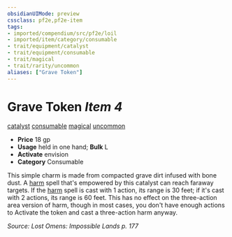 ```yaml
---
obsidianUIMode: preview
cssclass: pf2e,pf2e-item
tags:
- imported/compendium/src/pf2e/loil
- imported/item/category/consumable
- trait/equipment/catalyst
- trait/equipment/consumable
- trait/magical
- trait/rarity/uncommon
aliases: ["Grave Token"]
---
```

# Grave Token *Item 4*  
[catalyst](catalyst-som.md)  [consumable](consumable.md)  [magical](magical.md)  [uncommon](uncommon.md)  

- **Price** 18 gp
- **Usage** held in one hand; **Bulk** L
- **Activate** envision
- **Category** Consumable

This simple charm is made from compacted grave dirt infused with bone dust. A [harm](../../spells/harm.md) spell that's empowered by this catalyst can reach faraway targets. If the [harm](../../spells/harm.md) spell is cast with 1 action, its range is 30 feet; if it's cast with 2 actions, its range is 60 feet. This has no effect on the three-action area version of harm, though in most cases, you don't have enough actions to Activate the token and cast a three-action harm anyway.

*Source: Lost Omens: Impossible Lands p. 177*